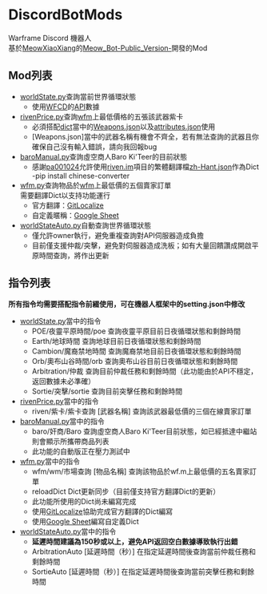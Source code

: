 # DiscordBotMods
Warframe Discord 機器人<br/>
基於[MeowXiaoXiang](https://github.com/MeowXiaoXiang/Meow_Bot-Public_Version-/commits?author=MeowXiaoXiang)的[Meow_Bot-Public_Version-](https://github.com/MeowXiaoXiang/Meow_Bot-Public_Version-)開發的Mod<br/>
## Mod列表<br/>
* [worldState.py](worldState.py)查詢當前世界循環狀態<br/>
  * 使用[WFCD](https://github.com/WFCD/)的[API](https://docs.warframestat.us/)數據
* [rivenPrice.py](rivenPrice.py)查詢[wfm](https://warframe.market)上最低價格的五張該武器紫卡<br/>
  * 必須搭配[dict](dict)當中的[Weapons.json](Weapons.json)以及[attributes.json](attributes.json)使用
  * [Weapons.json]當中的武器名稱有機會不齊全，若有無法查詢的武器且你確保自己沒有輸入錯誤，請向我回報bug
* [baroManual.py](baroManual.py)查詢虛空商人Baro Ki'Teer的目前狀態<br/>
  * 感謝[pa001024](https://github.com/pa001024)允許使用[riven.im](https://riven.im)項目的繁體翻譯檔[zh-Hant.json](https://raw.githubusercontent.com/lonnstyle/riven-mirror/dev/src/i18n/lang/zh-Hant.json)作為Dict
  -pip install chinese-converter
* [wfm.py](wfm.py)查詢物品於[wfm](https://warframe.market)上最低價的五個賣家訂單<br/>
  需要翻譯Dict以支持功能運行
  * 官方翻譯：[GitLocalize](https://gitlocalize.com/repo/5556/zh/dict/items_en.json)
  * 自定義暱稱：[Google Sheet](https://docs.google.com/spreadsheets/d/1AMxTBp1_HdVbjdxnpTGqy_16OoP-CBeBc9117ZXGhEQ/edit?usp=sharing)
* [worldStateAuto.py](worldStateAuto.py)自動查詢世界循環狀態<br/>
  * 僅允許owner執行，避免重複查詢對API伺服器造成負擔
  * 目前僅支援仲裁/突擊，避免對伺服器造成洗板；如有大量回饋讚成開啟平原時間查詢，將作出更新

## 指令列表<br/>
**所有指令均需要搭配指令前綴使用，可在機器人框架中的setting.json中修改**
* [worldState.py](worldState.py)當中的指令
  * POE/夜靈平原時間/poe  查詢夜靈平原目前日夜循環狀態和剩餘時間
  * Earth/地球時間  查詢地球目前日夜循環狀態和剩餘時間
  * Cambion/魔裔禁地時間  查詢魔裔禁地目前日夜循環狀態和剩餘時間
  * Orb/奧布山谷時間/orb  查詢奧布山谷目前日夜循環狀態和剩餘時間
  * Arbitration/仲裁  查詢目前仲裁任務和剩餘時間（此功能由於API不穩定，返回數據未必準確）
  * Sortie/突擊/sortie  查詢目前突擊任務和剩餘時間
* [rivenPrice.py](rivenPrice.py)當中的指令
  * riven/紫卡/紫卡查詢 [武器名稱]  查詢該武器最低價的三個在線賣家訂單
* [baroManual.py](baroManual.py)當中的指令
  * baro/奸商/Baro  查詢虛空商人Baro Ki'Teer目前狀態，如已經抵達中繼站則會顯示所攜帶商品列表
  * 此功能的自動版正在壓力測試中
* [wfm.py](wfm.py)當中的指令
  * wfm/wm/市場查詢 [物品名稱]  查詢該物品於wf.m上最低價的五名賣家訂單
  * reloadDict  Dict更新同步（目前僅支持官方翻譯Dict的更新）
  * 此功能所使用的Dict尚未編寫完成
  * 使用[GitLocalize](https://gitlocalize.com/repo/5556/zh/dict/items_en.json)協助完成官方翻譯的Dict編寫
  * 使用[Google Sheet](https://docs.google.com/spreadsheets/d/1AMxTBp1_HdVbjdxnpTGqy_16OoP-CBeBc9117ZXGhEQ/edit?usp=sharing)編寫自定義Dict
* [worldStateAuto.py](worldStateAuto.py)當中的指令
  * **延遲時間建議為150秒或以上，避免API返回空白數據導致執行出錯**
  * ArbitrationAuto [延遲時間（秒）] 在指定延遲時間後查詢當前仲裁任務和剩餘時間
  * SortieAuto [延遲時間（秒）] 在指定延遲時間後查詢當前突擊任務和剩餘時間
  

